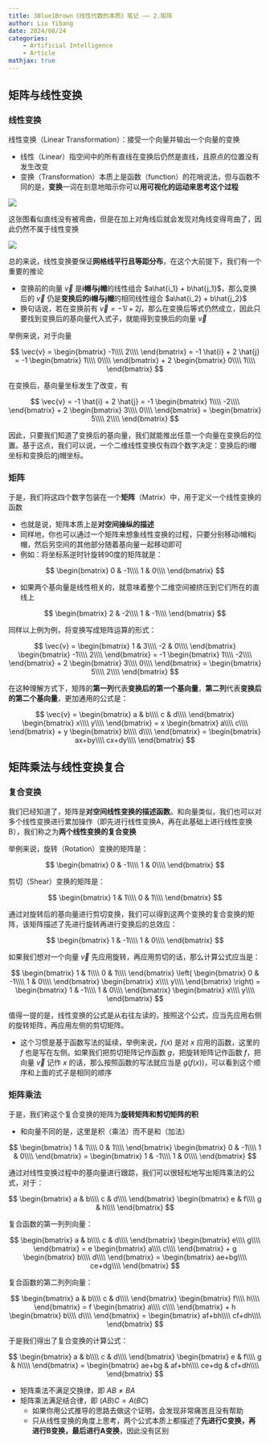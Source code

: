 ```yaml
---
title: 3Blue1Brown《线性代数的本质》笔记 —— 2.矩阵
author: Liu Yibang
date: 2024/08/24
categories: 
    - Artificial Intelligence
    - Article
mathjax: true
---
```


## 矩阵与线性变换

### 线性变换

线性变换（Linear Transformation）：接受一个向量并输出一个向量的变换
- 线性（Linear）指空间中的所有直线在变换后仍然是直线，且原点的位置没有发生改变
- 变换（Transformation）本质上是函数（function）的花哨说法，但与函数不同的是，**变换**一词在刻意地暗示你可以**用可视化的运动来思考这个过程**

![](/images/posts/linear-matrix-1.png)

这张图看似直线没有被弯曲，但是在加上对角线后就会发现对角线变得弯曲了，因此仍然不属于线性变换

![](/images/posts/linear-matrix-2.png)

总的来说，线性变换要保证**网格线平行且等距分布**，在这个大前提下，我们有一个重要的推论
- 变换前的向量 $\vec{v}$ 是**i帽与j帽**的线性组合 $a\hat{i_1} + b\hat{j_1}$，那么变换后的 $\vec{v}$ 仍是**变换后的i帽与j帽**的相同线性组合 $a\hat{i_2} + b\hat{j_2}$
- 换句话说，若在变换前有 $\vec{v} = -1 \hat{i} + 2 \hat{j}$，那么在变换后等式仍然成立，因此只要找到变换后的基向量代入式子，就能得到变换后的向量 $\vec{v}$

举例来说，对于向量

$$
\vec{v} = 
\begin{bmatrix}
    -1\\\\
    2\\\\
\end{bmatrix} = -1 \hat{i} + 2 \hat{j} = -1 
\begin{bmatrix}
    1\\\\
    0\\\\
\end{bmatrix} + 2 
\begin{bmatrix}
    0\\\\
    1\\\\
\end{bmatrix}
$$

在变换后，基向量坐标发生了改变，有

$$
\vec{v} = -1 \hat{i} + 2 \hat{j} = -1 
\begin{bmatrix}
    1\\\\
    -2\\\\
\end{bmatrix} + 2 
\begin{bmatrix}
    3\\\\
    0\\\\
\end{bmatrix} =
\begin{bmatrix}
    5\\\\
    2\\\\
\end{bmatrix}
$$

因此，只要我们知道了变换后的基向量，我们就能推出任意一个向量在变换后的位置。基于这点，我们可以说，一个二维线性变换仅有四个数字决定：变换后的i帽坐标和变换后的j帽坐标。

### 矩阵

于是，我们将这四个数字包装在一个**矩阵**（Matrix）中，用于定义一个线性变换的函数
- 也就是说，矩阵本质上是**对空间操纵的描述**
- 同样地，你也可以通过一个矩阵来想象线性变换的过程，只要分别移动i帽和j帽，然后另空间的其他部分随着基向量一起移动即可
- 例如：将坐标系逆时针旋转90度的矩阵就是：

$$
\begin{bmatrix}
    0 & -1\\\\
    1 & 0\\\\
\end{bmatrix}
$$

- 如果两个基向量是线性相关的，就意味着整个二维空间被挤压到它们所在的直线上

$$
\begin{bmatrix}
    2 & -2\\\\
    1 & -1\\\\
\end{bmatrix}
$$

同样以上例为例，将变换写成矩阵运算的形式：

$$
\vec{v} = 
\begin{bmatrix}
    1 & 3\\\\
    -2 & 0\\\\
\end{bmatrix}
\begin{bmatrix}
    -1\\\\
    2\\\\
\end{bmatrix} = -1
\begin{bmatrix}
    1\\\\
    -2\\\\
\end{bmatrix} + 2
\begin{bmatrix}
    3\\\\
    0\\\\
\end{bmatrix} =
\begin{bmatrix}
    5\\\\
    2\\\\
\end{bmatrix}
$$

在这种理解方式下，矩阵的**第一列**代表**变换后的第一个基向量**，**第二列**代表**变换后的第二个基向量**，更加通用的公式是：

$$
\vec{v} = 
\begin{bmatrix}
    a & b\\\\
    c & d\\\\
\end{bmatrix}
\begin{bmatrix}
    x\\\\
    y\\\\
\end{bmatrix} = x
\begin{bmatrix}
    a\\\\
    c\\\\
\end{bmatrix} + y
\begin{bmatrix}
    b\\\\
    d\\\\
\end{bmatrix} =
\begin{bmatrix}
    ax+by\\\\
    cx+dy\\\\
\end{bmatrix}
$$

## 矩阵乘法与线性变换复合

### 复合变换

我们已经知道了，矩阵是**对空间线性变换的描述函数**。和向量类似，我们也可以对多个线性变换进行累加操作（即先进行线性变换A，再在此基础上进行线性变换B），我们称之为**两个线性变换的复合变换**

举例来说，旋转（Rotation）变换的矩阵是：

$$
\begin{bmatrix}
    0 & -1\\\\
    1 & 0\\\\
\end{bmatrix}
$$

剪切（Shear）变换的矩阵是：

$$
\begin{bmatrix}
    1 & 1\\\\
    0 & 1\\\\
\end{bmatrix}
$$

通过对旋转后的基向量进行剪切变换，我们可以得到这两个变换的复合变换的矩阵，该矩阵描述了先进行旋转再进行变换后的总效应：

$$
\begin{bmatrix}
    1 & -1\\\\
    1 & 0\\\\
\end{bmatrix}
$$

如果我们想对一个向量 $\vec{v}$ 先应用旋转，再应用剪切的话，那么计算公式应当是：

$$
\begin{bmatrix}
    1 & 1\\\\
    0 & 1\\\\
\end{bmatrix}
\left(
    \begin{bmatrix}
        0 & -1\\\\
        1 & 0\\\\
    \end{bmatrix}
    \begin{bmatrix}
        x\\\\
        y\\\\
    \end{bmatrix}
\right) =
\begin{bmatrix}
    1 & -1\\\\
    1 & 0\\\\
\end{bmatrix}
\begin{bmatrix}
    x\\\\
    y\\\\
\end{bmatrix}
$$

值得一提的是，线性变换的公式是从右往左读的，按照这个公式，应当先应用右侧的旋转矩阵，再应用左侧的剪切矩阵。
- 这个习惯是基于函数写法的延续，举例来说，$f(x)$ 是对 $x$ 应用的函数，这里的 $f$ 也是写在左侧。如果我们把剪切矩阵记作函数 $g$，把旋转矩阵记作函数 $f$，把向量 $\vec{v}$ 记作 $x$ 的话，那么按照函数的写法就应当是 $g(f(x))$，可以看到这个顺序和上面的式子是相同的顺序

### 矩阵乘法

于是，我们称这个复合变换的矩阵为**旋转矩阵和剪切矩阵的积**
- 和向量不同的是，这里是积（乘法）而不是和（加法）

$$
\begin{bmatrix}
    1 & 1\\\\
    0 & 1\\\\
\end{bmatrix}
\begin{bmatrix}
    0 & -1\\\\
    1 & 0\\\\
\end{bmatrix} =
\begin{bmatrix}
    1 & -1\\\\
    1 & 0\\\\
\end{bmatrix}
$$

通过对线性变换过程中的基向量进行跟踪，我们可以很轻松地写出矩阵乘法的公式，对于：

$$
\begin{bmatrix}
    a & b\\\\
    c & d\\\\
\end{bmatrix}
\begin{bmatrix}
    e & f\\\\
    g & h\\\\
\end{bmatrix}
$$

复合函数的第一列列向量：

$$
\begin{bmatrix}
    a & b\\\\
    c & d\\\\
\end{bmatrix}
\begin{bmatrix}
    e\\\\
    g\\\\
\end{bmatrix} = e
\begin{bmatrix}
    a\\\\
    c\\\\
\end{bmatrix} + g
\begin{bmatrix}
    b\\\\
    d\\\\
\end{bmatrix} =
\begin{bmatrix}
    ae+bg\\\\
    ce+dg\\\\
\end{bmatrix}
$$

复合函数的第二列列向量：

$$
\begin{bmatrix}
    a & b\\\\
    c & d\\\\
\end{bmatrix}
\begin{bmatrix}
    f\\\\
    h\\\\
\end{bmatrix} = f
\begin{bmatrix}
    a\\\\
    c\\\\
\end{bmatrix} + h
\begin{bmatrix}
    b\\\\
    d\\\\
\end{bmatrix} =
\begin{bmatrix}
    af+bh\\\\
    cf+dh\\\\
\end{bmatrix}
$$

于是我们得出了复合变换的计算公式：

$$
\begin{bmatrix}
    a & b\\\\
    c & d\\\\
\end{bmatrix}
\begin{bmatrix}
    e & f\\\\
    g & h\\\\
\end{bmatrix} =
\begin{bmatrix}
    ae+bg & af+bh\\\\
    ce+dg & cf+dh\\\\
\end{bmatrix}
$$

- 矩阵乘法不满足交换律，即 $AB \neq BA$
- 矩阵乘法满足结合律，即 $(AB)C = A(BC)$
    - 如果你用公式推导的思路去做这个证明，会发现非常痛苦且没有帮助
    - 只从线性变换的角度上思考，两个公式本质上都描述了**先进行C变换，再进行B变换，最后进行A变换**，因此没有区别
